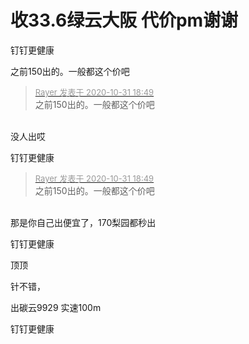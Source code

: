 # 收33.6绿云大阪 代价pm谢谢


钉钉更健康

之前150出的。一般都这个价吧

<div class="quote"><blockquote><font size="2"><a href="https://www.hostloc.com/forum.php?mod=redirect&amp;goto=findpost&amp;pid=9381562&amp;ptid=760610" target="_blank"><font color="#999999">Rayer 发表于 2020-10-31 18:49</font></a></font><br />
之前150出的。一般都这个价吧</blockquote></div><br />
没人出哎

钉钉更健康

<div class="quote"><blockquote><font size="2"><a href="https://www.hostloc.com/forum.php?mod=redirect&amp;goto=findpost&amp;pid=9381562&amp;ptid=760610" target="_blank"><font color="#999999">Rayer 发表于 2020-10-31 18:49</font></a></font><br />
之前150出的。一般都这个价吧</blockquote></div><br />
那是你自己出便宜了，170梨园都秒出<img src="static/image/smiley/default/lol.gif" smilieid="12" border="0" alt="" />

钉钉更健康<br />


顶顶

针不错，

出碳云9929 实速100m

钉钉更健康
